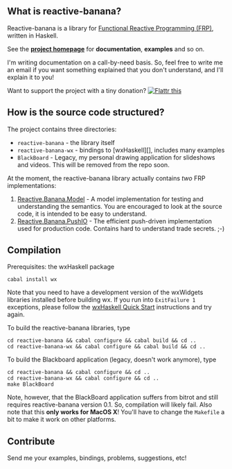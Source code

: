 ## What is reactive-banana?

Reactive-banana is a library for [Functional Reactive Programming (FRP)][frp], written in Haskell.

See the **[project homepage][homepage]** for **documentation**, **examples** and so on.

  [homepage]: http://haskell.org/haskellwiki/Reactive-banana
  [frp]: http://haskell.org/haskellwiki/Functional_Reactive_Programming

I'm writing documentation on a call-by-need basis. So, feel free to write me an email if you want something explained that you don't understand, and I'll explain it to you!

Want to support the project with a tiny donation? [![Flattr this](http://api.flattr.com/button/flattr-badge-large.png)](http://flattr.com/thing/384682/reactive-banana)

## How is the source code structured?

The project contains three directories:

* `reactive-banana` - the library itself
* `reactive-banana-wx` - bindings to [wxHaskell][], includes many examples
* `BlackBoard` - Legacy, my personal drawing application for slideshows and videos. This will be removed from the repo soon.

At the moment, the reactive-banana library actually contains *two* FRP implementations:

1. [Reactive.Banana.Model][model] - A model implementation for testing and understanding the semantics. You are encouraged to look at the source code, it is intended to be easy to understand.
2. [Reactive.Banana.PushIO][pushio] - The efficient push-driven implementation used for production code. Contains hard to understand trade secrets. ;-)

  [model]: https://github.com/HeinrichApfelmus/reactive-banana/blob/master/reactive-banana/src/Reactive/Banana/Model.hs
  [pushio]: https://github.com/HeinrichApfelmus/reactive-banana/blob/master/reactive-banana/src/Reactive/Banana/PushIO.hs

## Compilation

Prerequisites: the wxHaskell package

    cabal install wx

Note that you need to have a development version of the wxWidgets libraries installed before building wx. If you run into `ExitFailure 1` exceptions, please follow the [wxHaskell Quick Start](http://www.haskell.org/haskellwiki/WxHaskell/Building) instructions and try again.

To build the reactive-banana libraries, type

    cd reactive-banana && cabal configure && cabal build && cd ..
    cd reactive-banana-wx && cabal configure && cabal build && cd ..

To build the Blackboard application (legacy, doesn't work anymore), type

    cd reactive-banana && cabal configure && cd ..
    cd reactive-banana-wx && cabal configure && cd ..
    make BlackBoard

Note, however, that the BlackBoard application suffers from bitrot and still requires reactive-banana version 0.1. So, compilation will likely fail. Also note that this **only works for MacOS X**! You'll have to change the `Makefile` a bit to make it work on other platforms.

## Contribute

Send me your examples, bindings, problems, suggestions, etc!

